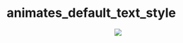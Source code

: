 # animates_default_text_style

<div align="center">
  <img src="https://github.com/phferreira/assets/blob/master/gifs/animated_default_text_style.gif"/>
</div>

